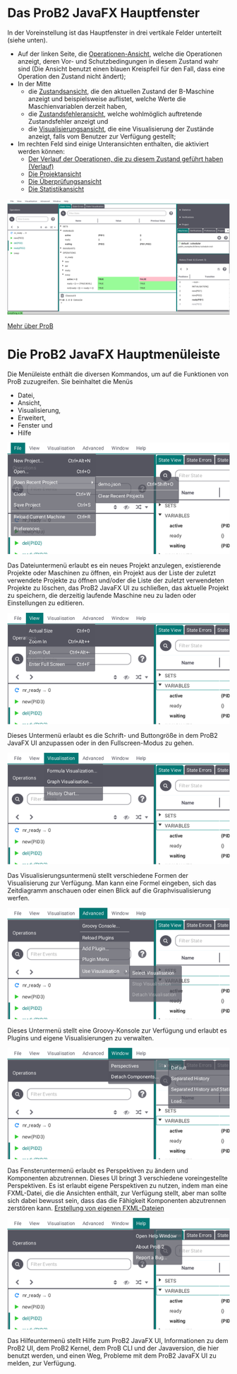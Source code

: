 # Das ProB2 JavaFX Hauptfenster

In der Voreinstellung ist das Hauptfenster in drei vertikale Felder unterteilt (siehe unten).

* Auf der linken Seite, die [Operationen-Ansicht](Operationen.md), welche die Operationen anzeigt, deren Vor- und Schutzbedingungen in diesem Zustand wahr sind (Die Ansicht benutzt einen blauen Kreispfeil für den Fall, dass eine Operation den Zustand nicht ändert);
* In der Mitte
	* die [Zustandsansicht](Hauptansicht/Zustandsansicht.md), die den aktuellen Zustand der B-Maschine anzeigt und beispielsweise auflistet, welche Werte die Maschienvariablen derzeit haben,
	* die [Zustandsfehleransicht](Hauptansicht/Zustandsfehler.md), welche wohlmöglich auftretende Zustandsfehler anzeigt und 
	* die [Visualisierungsansicht](Hauptansicht/Visualisierung.md), die eine Visualisierung der Zustände anzeigt, falls vom Benutzer zur Verfügung gestellt;
* Im rechten Feld sind einige Unteransichten enthalten, die aktiviert werden können:
	* [Der Verlauf der Operationen, die zu diesem Zustand geführt haben (Verlauf)](Verlauf.md)
	* [Die Projektansicht](Projekt.md)
	* [Die Überprüfungsansicht](Überprüfungen.md)
	* [Die Statistikansicht](Statistik.md)

![ProB2 JavaFX UI Übersicht](../screenshots/Overview.png)

[Mehr über ProB](https://www3.hhu.de/stups/prob/index.php/Main_Page)

# Die ProB2 JavaFX Hauptmenüleiste

Die Menüleiste enthält die diversen Kommandos, um auf die Funktionen von ProB zuzugreifen. Sie beinhaltet die Menüs
* Datei,
* Ansicht,
* Visualisierung,
* Erweitert,
* Fenster und
* Hilfe

![Dateimenü](../screenshots/Menu/File.png)

Das Dateiuntermenü erlaubt es ein neues Projekt anzulegen, existierende Projekte oder Maschinen zu öffnen, ein Projekt aus der Liste der zuletzt verwendete Projekte zu öffnen und/oder die Liste der zuletzt verwendeten Projekte zu löschen, das ProB2 JavaFX UI zu schließen, das aktuelle Projekt zu speichern, die derzeitig laufende Maschine neu zu laden oder Einstellungen zu editieren.

![Ansichtsmenü](../screenshots/Menu/View.png)

Dieses Untermenü erlaubt es die Schrift- und Buttongröße in dem ProB2 JavaFX UI anzupassen oder in den Fullscreen-Modus zu gehen. 

![Visualisierungsmenü](../screenshots/Menu/Visualisation.png)

Das Visualisierungsuntermenü stellt verschiedene Formen der Visualisierung zur Verfügung. Man kann eine Formel eingeben, sich das Zeitdiagramm anschauen oder einen Blick auf die Graphvisualisierung werfen.

![Weitere-Optionen-Menü](../screenshots/Menu/Advanced.png)

Dieses Untermenü stellt eine Groovy-Konsole zur Verfügung und erlaubt es Plugins und eigene Visualisierungen zu verwalten.

![Fenster-Menü](../screenshots/Menu/Window.png)

Das Fensteruntermenü erlaubt es Perspektiven zu ändern und Komponenten abzutrennen. Dieses UI bringt 3 verschiedene voreingestellte Perspektiven. Es ist erlaubt eigene Perspektiven zu nutzen, indem man eine FXML-Datei, die die Ansichten enthält, zur Verfügung stellt, aber man sollte sich dabei bewusst sein, dass das die Fähigkeit Komponenten abzutrennen zerstören kann. [Erstellung von eigenen FXML-Dateien](Perspektiven.md)

![Hilfemenü](../screenshots/Menu/Help.png)

Das Hilfeuntermenü stellt Hilfe zum ProB2 JavaFX UI, Informationen zu dem ProB2 UI, dem ProB2 Kernel, dem ProB CLI und der Javaversion, die hier benutzt werden, und einen Weg, Probleme mit dem ProB2 JavaFX UI zu melden, zur Verfügung.
